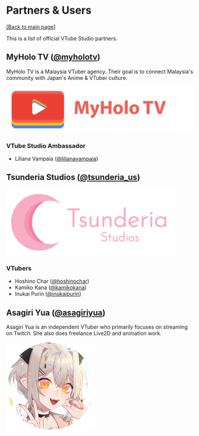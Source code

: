 # Partners & Users

[\[Back to main page\]](https://denchisoft.github.io/)

This is a list of official VTube Studio partners.

## MyHolo TV ([@myholotv](https://twitter.com/myholotv))

MyHolo TV is a Malaysia VTuber agency. Their goal is to connect Malaysia's community with Japan's Anime & VTuber culture.

![MyHolo TV](/images/partners/myholo_tv_logo.png "MyHolo TV")

### VTube Studio Ambassador
 - Liliana Vampaia ([@lilianavampaia](https://twitter.com/lilianavampaia))

## Tsunderia Studios ([@tsunderia_us](https://twitter.com/tsunderia_us))

![Tsunderia Studios](/images/partners/tsunderia_logo.png "Tsunderia Studios")

### VTubers
 - Hoshino Char ([@hoshinochar](https://twitter.com/hoshinochar))
 - Kamiko Kana ([@kamikokana](https://twitter.com/kamikokana))
 - Inukai Purin ([@inukaipurin](https://twitter.com/inukaipurin))
 
## Asagiri Yua ([@asagiriyua](https://twitter.com/asagiriyua))
 
 Asagiri Yua is an independent VTuber who primarily focuses on streaming on Twitch. She also does freelance Live2D and animation work.
 
[![Asagiri Yua](/images/partners/asagiri_yua_icon_small.png "Asagiri Yua")](https://twitter.com/asagiriyua)


